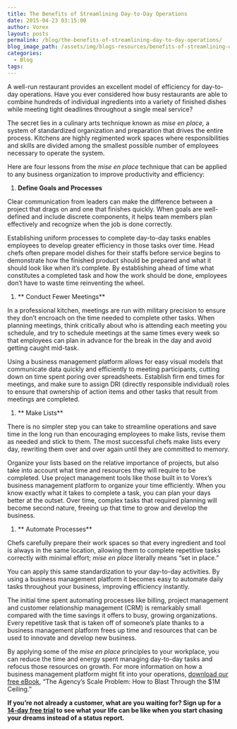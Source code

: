```yaml
---
title: The Benefits of Streamlining Day-to-Day Operations
date: 2015-04-23 03:15:00
author: Vorex
layout: posts
permalink: /blog/the-benefits-of-streamlining-day-to-day-operations/
blog_image_path: /assets/img/blogs-resources/benefits-of-streamlining-operations.jpg
categories:
  - Blog
tags:  
---
```



A well-run restaurant provides an excellent model of efficiency for day-to-day operations. Have you ever considered how busy restaurants are able to combine hundreds of individual ingredients into a variety of finished dishes while meeting tight deadlines throughout a single meal service?

The secret lies in a culinary arts technique known as *mise en place,* a system of standardized organization and preparation that drives the entire process. Kitchens are highly regimented work spaces where responsibilities and skills are divided among the smallest possible number of employees necessary to operate the system.

Here are four lessons from the *mise en place* technique that can be applied to any business organization to improve productivity and efficiency:

1. **Define Goals and Processes**

Clear communication from leaders can make the difference between a project that drags on and one that finishes quickly. When goals are well-defined and include discrete components, it helps team members plan effectively and recognize when the job is done correctly.

Establishing uniform processes to complete day-to-day tasks enables employees to develop greater efficiency in those tasks over time. Head chefs often prepare model dishes for their staffs before service begins to demonstrate how the finished product should be prepared and what it should look like when it’s complete. By establishing ahead of time what constitutes a completed task and how the work should be done, employees don’t have to waste time reinventing the wheel.

1. ** Conduct Fewer Meetings**

In a professional kitchen, meetings are run with military precision to ensure they don’t encroach on the time needed to complete other tasks. When planning meetings, think critically about who is attending each meeting you schedule, and try to schedule meetings at the same times every week so that employees can plan in advance for the break in the day and avoid getting caught mid-task.

Using a business management platform allows for easy visual models that communicate data quickly and efficiently to meeting participants, cutting down on time spent poring over spreadsheets. Establish firm end times for meetings, and make sure to assign DRI (directly responsible individual) roles to ensure that ownership of action items and other tasks that result from meetings are completed.

1. ** Make Lists**

There is no simpler step you can take to streamline operations and save time in the long run than encouraging employees to make lists, revise them as needed and stick to them. The most successful chefs make lists every day, rewriting them over and over again until they are committed to memory.

Organize your lists based on the relative importance of projects, but also take into account what time and resources they will require to be completed. Use project management tools like those built in to Vorex’s business management platform to organize your time efficiently. When you know exactly what it takes to complete a task, you can plan your days better at the outset. Over time, complex tasks that required planning will become second nature, freeing up that time to grow and develop the business.

1. ** Automate Processes**

Chefs carefully prepare their work spaces so that every ingredient and tool is always in the same location, allowing them to complete repetitive tasks correctly with minimal effort; *mise en place* literally means “set in place.”

You can apply this same standardization to your day-to-day activities. By using a business management platform it becomes easy to automate daily tasks throughout your business, improving efficiency instantly.

The initial time spent automating processes like billing, project management and customer relationship management (CRM) is remarkably small compared with the time savings it offers to busy, growing organizations. Every repetitive task that is taken off of someone’s plate thanks to a business management platform frees up time and resources that can be used to innovate and develop new business.

By applying some of the *mise en place* principles to your workplace, you can reduce the time and energy spent managing day-to-day tasks and refocus those resources on growth. For more information on how a business management platform might fit into your operations, [download our free eBook](http://vorex.hs-sites.com/agency-scale-ebook), “The Agency’s Scale Problem: How to Blast Through the $1M Ceiling.”

**If you’re not already a customer, what are you waiting for? Sign up for a [14-day free trial](http://www.vorex.com/free-trial/) to see what your life can be like when you start chasing your dreams instead of a status report.**
